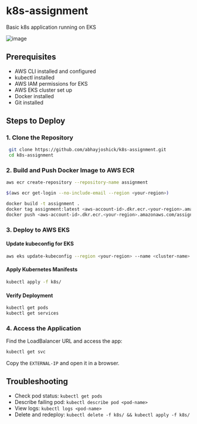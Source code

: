 # k8s-assignment
Basic k8s application running on EKS

![image](https://github.com/user-attachments/assets/f75a07a1-d398-46c5-9735-61477456881f)


## Prerequisites
- AWS CLI installed and configured
- kubectl installed
- AWS IAM permissions for EKS
- AWS EKS cluster set up
- Docker installed
- Git installed

## Steps to Deploy

### 1. Clone the Repository
```sh
 git clone https://github.com/abhayjoshick/k8s-assignment.git
 cd k8s-assignment
```

### 2. Build and Push Docker Image to AWS ECR
```sh
aws ecr create-repository --repository-name assignment

$(aws ecr get-login --no-include-email --region <your-region>)

docker build -t assignment .
docker tag assignment:latest <aws-account-id>.dkr.ecr.<your-region>.amazonaws.com/assignment:latest
docker push <aws-account-id>.dkr.ecr.<your-region>.amazonaws.com/assignment:latest
```

### 3. Deploy to AWS EKS
#### Update kubeconfig for EKS
```sh
aws eks update-kubeconfig --region <your-region> --name <cluster-name>
```

#### Apply Kubernetes Manifests
```sh
kubectl apply -f k8s/
```

#### Verify Deployment
```sh
kubectl get pods
kubectl get services
```

### 4. Access the Application
Find the LoadBalancer URL and access the app:
```sh
kubectl get svc
```
Copy the `EXTERNAL-IP` and open it in a browser.

## Troubleshooting
- Check pod status: `kubectl get pods`
- Describe failing pod: `kubectl describe pod <pod-name>`
- View logs: `kubectl logs <pod-name>`
- Delete and redeploy: `kubectl delete -f k8s/ && kubectl apply -f k8s/`

